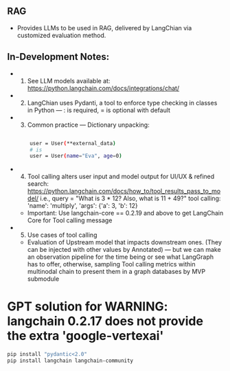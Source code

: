 
## RAG

- Provides LLMs to be used in RAG, delivered by LangChian via customized evaluation method.



## In-Development Notes:

- 1. See LLM models available at: https://python.langchain.com/docs/integrations/chat/ 
- 2. LangChian uses Pydanti, a tool to enforce type checking in classes in Python — : is required, = is optional with default
- 3. Common practice — Dictionary unpacking: 
    ```bash 

        user = User(**external_data)
        # is 
        user = User(name="Eva", age=0)
    ```
- 4. Tool calling alters user input and model output for UI/UX & refined search: https://python.langchain.com/docs/how_to/tool_results_pass_to_model/
    i.e., query = "What is 3 * 12? Also, what is 11 + 49?" tool calling: 'name': 'multiply', 'args': {'a': 3, 'b': 12}

    - Important: Use langchain-core == 0.2.19 and above to get LangChain Core for Tool calling message
- 5. Use cases of tool calling 
    - Evaluation of Upstream model that impacts downstream ones. (They can be injected with other values by Annotated) — but we can make an observation pipeline for the time being or see what LangGraph has to offer, otherwise, sampling Tool calling metrics within multinodal chain to present them in a graph databases by MVP submodule 


# GPT solution for WARNING: langchain 0.2.17 does not provide the extra 'google-vertexai'

```bash
pip install "pydantic<2.0"
pip install langchain langchain-community

```